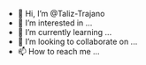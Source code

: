 - 👋 Hi, I’m @Taliz-Trajano
- 👀 I’m interested in ...
- 🌱 I’m currently learning ...
- 💞️ I’m looking to collaborate on ...
- 📫 How to reach me ...

<!---
Taliz-Trajano/Taliz-Trajano is a ✨ special ✨ repository because its `README.md` (this file) appears on your GitHub profile.
You can click the Preview link to take a look at your changes.
--->
